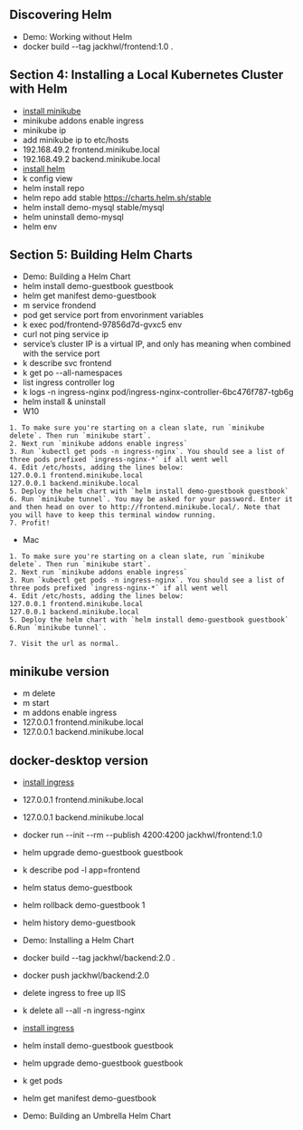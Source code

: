 ## Discovering Helm
* Demo: Working without Helm
* docker build --tag jackhwl/frontend:1.0 .
## Section 4: Installing a Local Kubernetes Cluster with Helm
* [install minikube](https://minikube.sigs.k8s.io/docs/start/)
* minikube addons enable ingress
* minikube ip
* add minikube ip to etc/hosts
* 192.168.49.2 frontend.minikube.local
* 192.168.49.2 backend.minikube.local
* [install helm](https://github.com/helm/helm/releases)
* k config view
* helm install repo
* helm repo add stable https://charts.helm.sh/stable
* helm install demo-mysql stable/mysql
* helm uninstall demo-mysql
* helm env
## Section 5: Building Helm Charts
* Demo: Building a Helm Chart
* helm install demo-guestbook guestbook
* helm get manifest demo-guestbook
* m service frondend
* pod get service port from envorinment variables
* k exec pod/frontend-97856d7d-gvxc5 env
* curl not ping service ip
* service’s cluster IP is a virtual IP, and only has meaning when combined with the service port
* k describe svc frontend
* k get po --all-namespaces
* list ingress controller log 
* k logs -n ingress-nginx pod/ingress-nginx-controller-6bc476f787-tgb6g
* helm install & uninstall
* W10
```
1. To make sure you're starting on a clean slate, run `minikube delete`. Then run `minikube start`.
2. Next run `minikube addons enable ingress`
3. Run `kubectl get pods -n ingress-nginx`. You should see a list of three pods prefixed `ingress-nginx-*` if all went well
4. Edit /etc/hosts, adding the lines below:
127.0.0.1 frontend.minikube.local
127.0.0.1 backend.minikube.local
5. Deploy the helm chart with `helm install demo-guestbook guestbook`
6. Run `minikube tunnel`. You may be asked for your password. Enter it and then head on over to http://frontend.minikube.local/. Note that you will have to keep this terminal window running.
7. Profit!
```
* Mac
```
1. To make sure you're starting on a clean slate, run `minikube delete`. Then run `minikube start`.
2. Next run `minikube addons enable ingress`
3. Run `kubectl get pods -n ingress-nginx`. You should see a list of three pods prefixed `ingress-nginx-*` if all went well
4. Edit /etc/hosts, adding the lines below:
127.0.0.1 frontend.minikube.local
127.0.0.1 backend.minikube.local
5. Deploy the helm chart with `helm install demo-guestbook guestbook`
6.Run `minikube tunnel`.

7. Visit the url as normal.
```
## minikube version
* m delete
* m start
* m addons enable ingress
* 127.0.0.1 frontend.minikube.local
* 127.0.0.1 backend.minikube.local
## docker-desktop version
* [install ingress](https://kubernetes.github.io/ingress-nginx/deploy/)
* 127.0.0.1 frontend.minikube.local
* 127.0.0.1 backend.minikube.local
* docker run --init --rm --publish 4200:4200 jackhwl/frontend:1.0

* helm upgrade demo-guestbook guestbook
* k describe pod -l app=frontend
* helm status demo-guestbook
* helm rollback demo-guestbook 1
* helm history demo-guestbook
* Demo: Installing a Helm Chart

* docker build --tag jackhwl/backend:2.0 .
* docker push jackhwl/backend:2.0

* delete ingress to free up IIS
* k delete all --all -n ingress-nginx
* [install ingress](https://kubernetes.github.io/ingress-nginx/deploy/)

* helm install demo-guestbook guestbook
* helm upgrade demo-guestbook guestbook
* k get pods
* helm get manifest demo-guestbook 
* Demo: Building an Umbrella Helm Chart